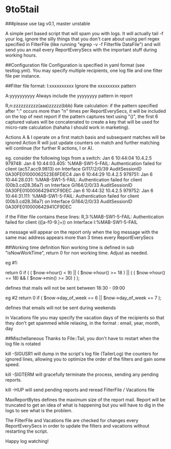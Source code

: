 # 9to5tail

###please use tag v0.1, master unstable

A simple perl based script that will spam you with logs. It will actually tail -f your log, ignore the silly things that you don't care about using perl regex specified in FilterFile (like running "egrep -v -f Filterfile DataFile") and will send you an mail every ReportEverySecs with the important stuff during working hours.

##Configuration file
Configuration is specified in yaml format (see testlog.yml). You may specify multiple recipients, one log file and one filter file per instance.

##Filter file
format:
I:xxxxxxxxxx
  Ignore the xxxxxxxxx pattern

A:yyyyyyyyyy
  Always include the yyyyyyyy pattern in report

R,n:zzzzzzzzzz(aaa)zzzzz(bbb)
  Rate calculation: if the pattern specified after ":" occurs more than "n" times per ReportEverySecs, it will be included on the top of next report
                    if the pattern captures text using "()", the first 6 captured values will be concatenated to create a key that will be used for micro-rate calculation (hahaha I should work in marketing).

Actions A & I operate on a first match basis and subsequent matches will be ignored
Action R will just update counters on match and further matching will continue (for further R actions, I or A).

eg.
consider the following logs from a switch:
Jan  6 10:44:04 10.4.2.5 979748: Jan  6 10:44:03.405: %MAB-SW1-5-FAIL: Authentication failed for client (ac57.acc9.9813) on Interface Gi117/2/0/39 AuditSessionID 0A30FE01000062523E6FDEC4
Jan  6 10:44:29 10.4.2.5 979751: Jan  6 10:44:28.031: %MAB-SW1-5-FAIL: Authentication failed for client (00b3.cd28.36a7) on Interface Gi164/2/0/33 AuditSessionID 0A30FE010000642941CF9DEC
Jan  6 10:44:32 10.4.2.5 979752: Jan  6 10:44:31.111: %MAB-SW1-5-FAIL: Authentication failed for client (00b3.cd28.36a7) on Interface Gi164/2/0/33 AuditSessionID 0A30FE010000642941CF9DEC

if the Filter file contains these lines:
R,3:%MAB-SW1-5-FAIL: Authentication failed for client \(([a-f0-9\.]+)\) on Interface
I:%MAB-SW1-5-FAIL

a message will appear on the report only when the log message with the same mac address appears more than 3 times every ReportEverySecs

##Working time definition
Non working time is defined in sub "isNowWorkTime", return 0 for non working time. Adjust as needed.

eg #1:

return 0 if ( ( $now->hour() < 9) || ( $now->hour() >= 18 ) || ( ( $now->hour() == 18) && ( $now->min() >= 30) ) ); 

defines that mails will not be sent between 18:30 - 09:00

eg #2
return 0 if ( $now->day_of_week == 6 || $now->day_of_week == 7 );

defines that emails will not be sent during weekends

in Vacations file you may specify the vacation days of the recipients so that they don't get spammed while relaxing, in the format :
email, year, month, day

##Mischellaneous
Thanks to File::Tail, you don't have to restart when the log file is rotated

kill -SIGUSR1  will dump in the script's log file (TailerLog) the counters for ignored lines, allowing you to optimize the order of the filters and gain some speed.

kill -SIGTERM will gracefully terminate the process, sending any pending reports.

kill -HUP will send pending reports and reread FilterFile / Vacations file

MaxReportBytes defines the maximum size of the report mail. Report will be truncated to get an idea of what is happening but you will have to dig in the logs to see what is the problem.

The FilterFile and Vacations file are checked for changes every ReportEverySecs in order to update the filters and vacations without restarting the script.

Happy log watching!
